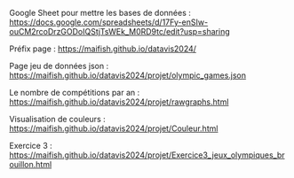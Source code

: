 Google Sheet pour mettre les bases de données : https://docs.google.com/spreadsheets/d/17Fy-enSIw-ouCM2rcoDrzGODoIQStjTsWEk_M0RD9tc/edit?usp=sharing

Préfix page : https://maifish.github.io/datavis2024/

Page jeu de données json : https://maifish.github.io/datavis2024/projet/olympic_games.json

Le nombre de compétitions par an : https://maifish.github.io/datavis2024/projet/rawgraphs.html

Visualisation de couleurs : https://maifish.github.io/datavis2024/projet/Couleur.html

Exercice 3 : https://maifish.github.io/datavis2024/projet/Exercice3_jeux_olympiques_brouillon.html
